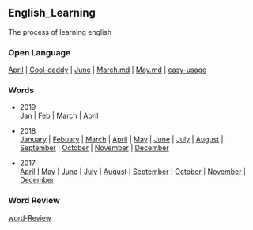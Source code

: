 ## English_Learning
  
The process of learning english  

### Open Language 
[April](./OpenLanguage/April.md) | [Cool-daddy](./OpenLanguage/Cool-daddy.md) | [June](./OpenLanguage/June.md) | [March.md](./OpenLanguage/March.md) | [May.md](./OpenLanguage/May.md) | [easy-usage](./OpenLanguage/easy-usage.md)  

### Words 
* 2019   
[Jan](./words/2019/words-Jan.md) | [Feb](./words/2019/words-Feb.md) | [March](./words/2019/words-March.md) |  [April](./words/2019/words-April.md)  

* 2018   
[January](./words/2018/words-Jan.md) | [Febuary](./words/2018/words-Feb.md) | [March](./words/2018/words-Mar.md) | [April](./words/2018/words-Apr.md)  | [May](./words/2018/words-May.md)  | [June](./words/2018/words-Jun.md)  | [July](./words/2018/words-Jul.md)  | [August](./words/2018/words-Aug.md)  | [September](./words/2018/words-Sep.md)  | [October](./words/2018/words-Oct.md) | [November](./words/2018/words-Nov.md)  | [December](./words/2018/words-Dec.md)        

* 2017   
[April](./words/2017/words-Apr.md)  | [May](./words/2017/words-May.md)  | [June](./words/2017/words-Jun.md)  | [July](./words/2017/words-Jul.md)  | [August](./words/2017/words-Aug.md)  | [September](./words/2017/words-Sep.md)  | [October](./words/2017/words-Oct.md) | [November](./words/2017/words-Nov.md)  | [December](./words/2017/words-Dec.md)        

### Word Review 
[word-Review](./word-review.md)
